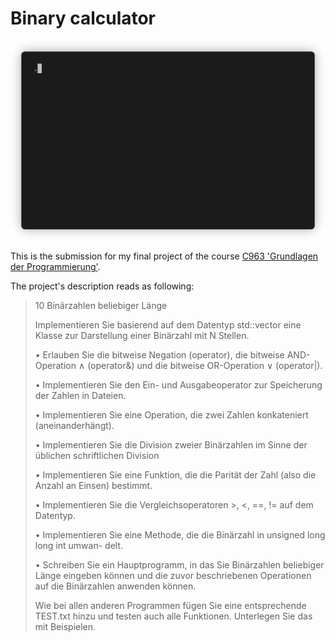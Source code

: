 # Binary calculator

![title_gif](render1612360734415.gif)

This is the submission for my final project of the course [C963 'Grundlagen der Programmierung'][1].

The project's description reads as following:

> 10 Binärzahlen beliebiger Länge
>
> Implementieren Sie basierend auf dem Datentyp std::vector<bool> eine Klasse zur Darstellung einer Binärzahl mit N Stellen.
>
> • Erlauben Sie die bitweise Negation (operator), die bitweise AND-Operation ∧ (operator&) und die bitweise OR-Operation ∨ (operator|).
>
> • Implementieren Sie den Ein- und Ausgabeoperator zur Speicherung der Zahlen in Dateien.
>
> • Implementieren Sie eine Operation, die zwei Zahlen konkateniert (aneinanderhängt).
>
> • Implementieren Sie die Division zweier Binärzahlen im Sinne der üblichen schriftlichen Division
>
> • Implementieren Sie eine Funktion, die die Parität der Zahl (also die Anzahl an Einsen) bestimmt.
>
> • Implementieren Sie die Vergleichsoperatoren >, <, ==, != auf dem Datentyp.
>
> • Implementieren Sie eine Methode, die die Binärzahl in unsigned long long int umwan- delt.
>
> • Schreiben Sie ein Hauptprogramm, in das Sie Binärzahlen beliebiger Länge eingeben können und die zuvor beschriebenen Operationen auf die Binärzahlen anwenden können.
>
> Wie bei allen anderen Programmen fügen Sie eine entsprechende TEST.txt hinzu und testen auch alle Funktionen. Unterlegen Sie das mit Beispielen.


[1]: https://modulux.htwk-leipzig.de/app-modulux/frontend/studiengaenge/